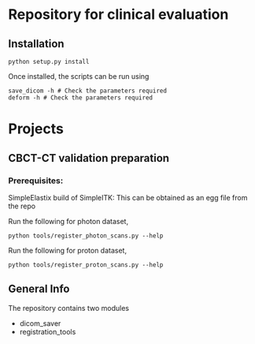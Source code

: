 # Repository for clinical evaluation 

## Installation

```
python setup.py install
```


Once installed, the scripts can be run using
```
save_dicom -h # Check the parameters required
deform -h # Check the parameters required
```


# Projects

## CBCT-CT validation preparation
### Prerequisites:
SimpleElastix build of SimpleITK: This can be obtained as an egg file from the repo

Run the following for photon dataset, 
```
python tools/register_photon_scans.py --help
```

Run the following for proton dataset, 
```
python tools/register_proton_scans.py --help
```
## General Info

The repository contains two modules
- dicom_saver
- registration_tools


